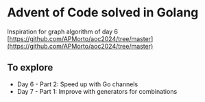 # Advent of Code solved in Golang

Inspiration for graph algorithm of day 6 [https://github.com/APMorto/aoc2024/tree/master](https://github.com/APMorto/aoc2024/tree/master)

## To explore

-   Day 6 - Part 2: Speed up with Go channels
-   Day 7 - Part 1: Improve with generators for combinations
